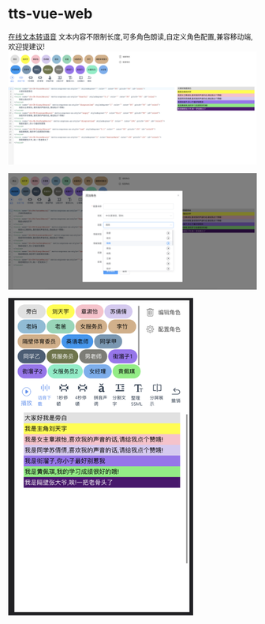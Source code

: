# tts-vue-web
[在线文本转语音](https://tts.byylook.com/)
文本内容不限制长度,可多角色朗读,自定义角色配置,兼容移动端,欢迎提建议!
![图片](assets/main.jpg "Optional title")

![图片2](assets/main2.jpg "Optional title")

<img  src="assets/main3.jpg" width="375"/>

